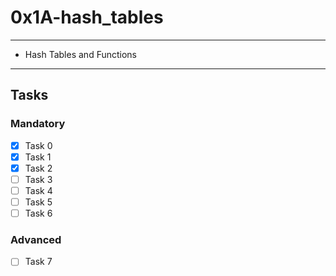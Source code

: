 # 0x1A-hash_tables

---
* Hash Tables and Functions
---

## Tasks
### Mandatory
- [x] Task 0
- [x] Task 1
- [x] Task 2
- [ ] Task 3
- [ ] Task 4
- [ ] Task 5
- [ ] Task 6

### Advanced
- [ ] Task 7
